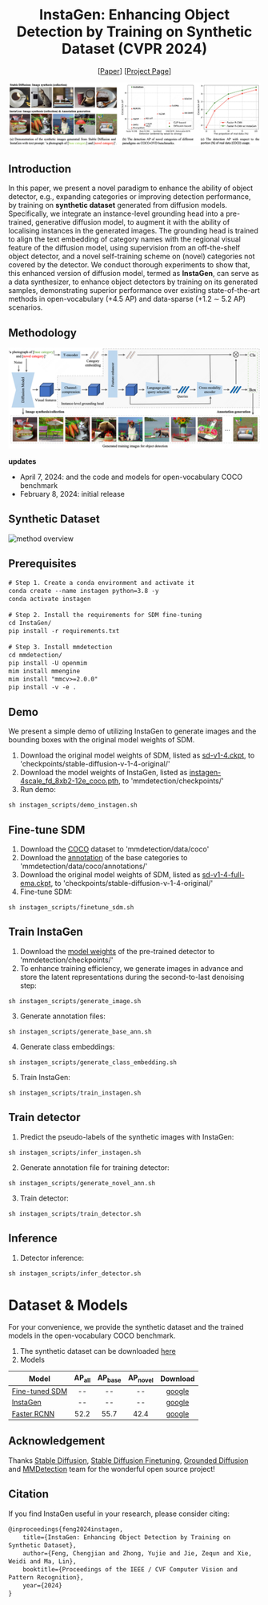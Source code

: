 <div align="center">
  
# InstaGen: Enhancing Object Detection by Training on Synthetic Dataset (CVPR 2024)
[[Paper](https://arxiv.org/abs/2402.05937)]
[[Project Page](https://fcjian.github.io/InstaGen)]
<be>
</div>

![method overview](resources/overview.png)

## Introduction

In this paper, we present a novel paradigm to enhance the ability of object detector, e.g., expanding categories or improving detection performance, by training on **synthetic dataset** generated from diffusion models. Specifically, we integrate an instance-level grounding head into a pre-trained, generative diffusion model, to augment it with the ability of localising instances in the generated images. The grounding head is trained to align the text embedding of category names with the regional visual feature of the diffusion model, using supervision from an off-the-shelf object detector, and a novel self-training scheme on (novel) categories not covered by the detector. We conduct thorough experiments to show that, this enhanced version of diffusion model, termed as **InstaGen**, can serve as a data synthesizer, to enhance object detectors by training on its generated samples, demonstrating superior performance over existing state-of-the-art methods in open-vocabulary (+4.5 AP) and data-sparse (+1.2 ∼ 5.2 AP) scenarios.

## Methodology
![method overview](resources/method.png)

**updates**
- April 7, 2024: and the code and models for open-vocabulary COCO benchmark
- February 8, 2024: initial release

## Synthetic Dataset
![method overview](resources/qualitative_result.png)

## Prerequisites
```Installation
# Step 1. Create a conda environment and activate it
conda create --name instagen python=3.8 -y
conda activate instagen

# Step 2. Install the requirements for SDM fine-tuning
cd InstaGen/
pip install -r requirements.txt

# Step 3. Install mmdetection
cd mmdetection/
pip install -U openmim
mim install mmengine
mim install "mmcv>=2.0.0"
pip install -v -e .
```

## Demo
We present a simple demo of utilizing InstaGen to generate images and the bounding boxes with the original model weights of SDM.
1. Download the original model weights of SDM, listed as [sd-v1-4.ckpt](https://huggingface.co/CompVis/stable-diffusion-v-1-4-original/blob/main/sd-v1-4.ckpt), to 'checkpoints/stable-diffusion-v-1-4-original/'
2. Download the model weights of InstaGen, listed as [instagen-4scale_fd_8xb2-12e_coco.pth](https://drive.google.com/file/d/1mAGlcdodboJwiGHLp9DfGDaMyDPweLQu/view?usp=sharing), to 'mmdetection/checkpoints/'
3. Run demo:
```
sh instagen_scripts/demo_instagen.sh
```

## Fine-tune SDM
1. Download the [COCO](https://cocodataset.org/) dataset to 'mmdetection/data/coco'
2. Download the [annotation](https://drive.google.com/file/d/1C41YDwP23Lh2pU33O_NNCaboMIdyt0Gv/view?usp=sharing) of the base categories to 'mmdetection/data/coco/annotations/'
3. Download the original model weights of SDM, listed as [sd-v1-4-full-ema.ckpt](https://huggingface.co/CompVis/stable-diffusion-v-1-4-original/blob/main/sd-v1-4-full-ema.ckpt), to 'checkpoints/stable-diffusion-v-1-4-original/'
4. Fine-tune SDM:
```
sh instagen_scripts/finetune_sdm.sh
```

## Train InstaGen
1. Download the [model weights](https://download.openmmlab.com/mmdetection/v2.0/swin/mask_rcnn_swin-s-p4-w7_fpn_fp16_ms-crop-3x_coco/mask_rcnn_swin-s-p4-w7_fpn_fp16_ms-crop-3x_coco_20210903_104808-b92c91f1.pth) of the pre-trained detector to 'mmdetection/checkpoints/'
2. To enhance training efficiency, we generate images in advance and store the latent representations during the second-to-last denoising step:
```
sh instagen_scripts/generate_image.sh
```
3. Generate annotation files:
```
sh instagen_scripts/generate_base_ann.sh
```
4. Generate class embeddings:
```
sh instagen_scripts/generate_class_embedding.sh
```
5. Train InstaGen:
```
sh instagen_scripts/train_instagen.sh
```

## Train detector
1. Predict the pseudo-labels of the synthetic images with InstaGen:
```
sh instagen_scripts/infer_instagen.sh
```
2. Generate annotation file for training detector:
```
sh instagen_scripts/generate_novel_ann.sh
```
3. Train detector:
```
sh instagen_scripts/train_detector.sh
```

## Inference
1. Detector inference:
```
sh instagen_scripts/infer_detector.sh
```

# Dataset & Models
For your convenience, we provide the synthetic dataset and the trained models in the open-vocabulary COCO benchmark.
1. The synthetic dataset can be downloaded [here]()
2. Models

Model | AP<sub>all | AP<sub>base | AP<sub>novel | Download
--- |:---:|:---:|:---:|:---:
[Fine-tuned SDM](configs/sd-finetune/coco_base.yaml) | -- | -- | -- | [google]()
[InstaGen](mmdetection/configs/instagen/instagen-4scale_fd_8xb2-12e_coco.py) | -- | -- | -- | [google](https://drive.google.com/file/d/1mAGlcdodboJwiGHLp9DfGDaMyDPweLQu/view?usp=sharing)
[Faster RCNN](mmdetection/configs/instagen/faster-rcnn_r50-caffe_c4-1x_coco-ovd_instagen-dataset.py) | 52.2 | 55.7 | 42.4 | [google](https://drive.google.com/file/d/1W2n38jxdkhbOfog3HVezbYm_Xt65PxSm/view?usp=sharing)

## Acknowledgement

Thanks [Stable Diffusion](https://github.com/CompVis/stable-diffusion), [Stable Diffusion Finetuning](https://github.com/LambdaLabsML/examples/tree/main/stable-diffusion-finetuning), [Grounded Diffusion](https://github.com/Lipurple/Grounded-Diffusion) and [MMDetection](https://github.com/open-mmlab/mmdetection) team for the wonderful open source project!

## Citation

If you find InstaGen useful in your research, please consider citing:

```
@inproceedings{feng2024instagen,
    title={InstaGen: Enhancing Object Detection by Training on Synthetic Dataset},
    author={Feng, Chengjian and Zhong, Yujie and Jie, Zequn and Xie, Weidi and Ma, Lin},
    booktitle={Proceedings of the IEEE / CVF Computer Vision and Pattern Recognition},
    year={2024}
}
```


